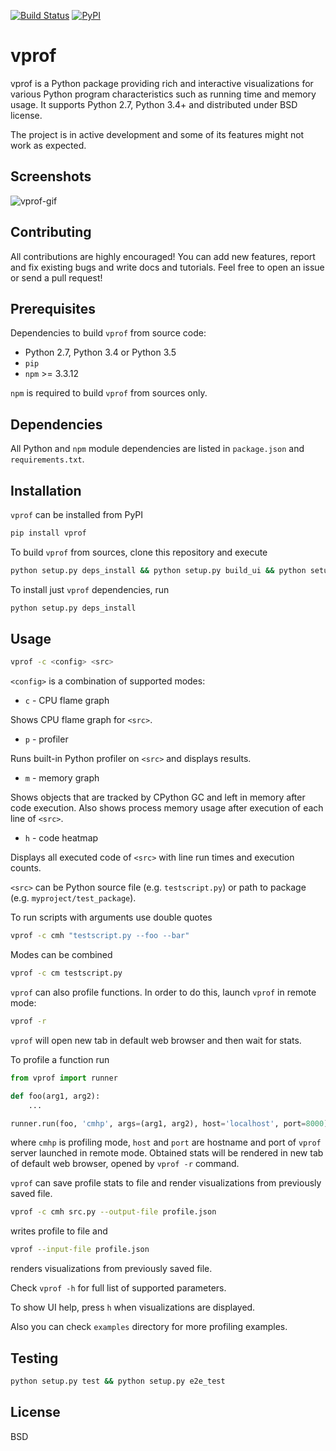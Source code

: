 [![Build Status](https://travis-ci.org/nvdv/vprof.svg?branch=master)](https://travis-ci.org/nvdv/vprof)
[![PyPI](https://img.shields.io/pypi/v/vprof.svg)](https://pypi.python.org/pypi/vprof/)

# vprof

vprof is a Python package providing rich and interactive visualizations for
various Python program characteristics such as running time and memory usage.
It supports Python 2.7, Python 3.4+ and distributed under BSD license.

The project is in active development and some of its features might not work as
expected.

## Screenshots
![vprof-gif](http://i.imgur.com/BnqLtRw.gif)

## Contributing
All contributions are highly encouraged! You can add new features,
report and fix existing bugs and write docs and tutorials.
Feel free to open an issue or send a pull request!

## Prerequisites
Dependencies to build ```vprof``` from source code:
 * Python 2.7, Python 3.4 or Python 3.5
 * `pip`
 * `npm` >= 3.3.12

`npm` is required to build `vprof` from sources only.

## Dependencies
All Python and `npm` module dependencies are listed in `package.json` and
`requirements.txt`.

## Installation
`vprof` can be installed from PyPI

```sh
pip install vprof
```

To build `vprof` from sources, clone this repository and execute

```sh
python setup.py deps_install && python setup.py build_ui && python setup.py install
```

To install just `vprof` dependencies, run

```sh
python setup.py deps_install
```

## Usage

```sh
vprof -c <config> <src>
```
`<config>` is a combination of supported modes:

* `c` - CPU flame graph

Shows CPU flame graph for `<src>`.

* `p` - profiler

Runs built-in Python profiler on `<src>` and displays results.

* `m` - memory graph

Shows objects that are tracked by CPython GC and left in memory after code
execution. Also shows process memory usage after execution of each line of `<src>`.

* `h` - code heatmap

Displays all executed code of `<src>` with line run times and execution counts.

`<src>` can be Python source file (e.g. `testscript.py`) or path to package
(e.g. `myproject/test_package`).

To run scripts with arguments use double quotes

```sh
vprof -c cmh "testscript.py --foo --bar"
```

Modes can be combined

```sh
vprof -c cm testscript.py
```

`vprof` can also profile functions. In order to do this,
launch `vprof` in remote mode:

```sh
vprof -r
```

`vprof` will open new tab in default web browser and then wait for stats.

To profile a function run

```python
from vprof import runner

def foo(arg1, arg2):
    ...

runner.run(foo, 'cmhp', args=(arg1, arg2), host='localhost', port=8000)
```

where `cmhp` is profiling mode, `host` and `port` are hostname and port of
`vprof` server launched in remote mode. Obtained stats will be rendered in new
tab of default web browser, opened by `vprof -r` command.

`vprof` can save profile stats to file and render visualizations from
previously saved file.

```sh
vprof -c cmh src.py --output-file profile.json
```

writes profile to file and

```sh
vprof --input-file profile.json
```
renders visualizations from previously saved file.

Check `vprof -h` for full list of supported parameters.

To show UI help, press `h` when visualizations are displayed.

Also you can check `examples` directory for more profiling examples.

## Testing

```sh
python setup.py test && python setup.py e2e_test
```

## License

BSD
